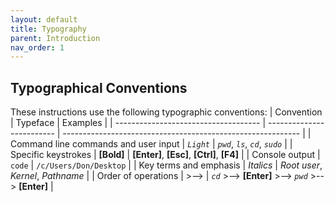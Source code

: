 ```yaml
---
layout: default
title: Typography
parent: Introduction
nav_order: 1
---
```


## Typographical Conventions

These instructions use the following typographic conventions:
| Convention                           | Typeface                  | Examples                                                    |
| ------------------------------------ | ------------------------- | ----------------------------------------------------------- |
| Command line commands and user input | *`Light`*                 | *`pwd`*, *`ls`*, *`cd`*, *`sudo`*                           |
| Specific keystrokes                  | **[Bold]**                | **[Enter]**, **[Esc]**, **[Ctrl]**, **[F4]**                |
| Console output                       | `code`                    | `/c/Users/Don/Desktop`                                      |
| Key terms and emphasis               | _Italics_                 | _Root user_, _Kernel_, _Pathname_                           |
| Order of operations                  | >-->                      | *`cd`*  >-->  **[Enter]**  >-->  *`pwd`*  >-->  **[Enter]** |
